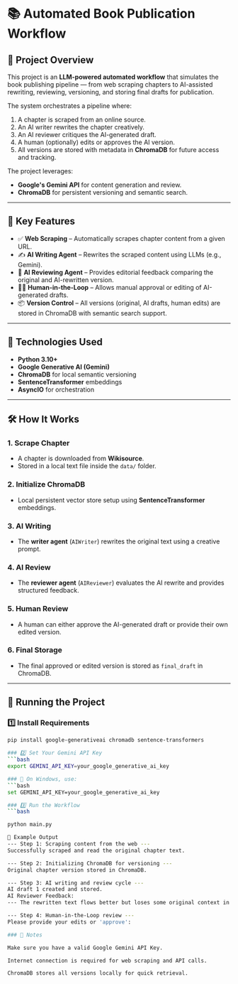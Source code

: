 # 📚 Automated Book Publication Workflow

## 🚀 Project Overview
This project is an **LLM-powered automated workflow** that simulates the book publishing pipeline — from web scraping chapters to AI-assisted rewriting, reviewing, versioning, and storing final drafts for publication.

The system orchestrates a pipeline where:
1. A chapter is scraped from an online source.
2. An AI writer rewrites the chapter creatively.
3. An AI reviewer critiques the AI-generated draft.
4. A human (optionally) edits or approves the AI version.
5. All versions are stored with metadata in **ChromaDB** for future access and tracking.

The project leverages:
- **Google's Gemini API** for content generation and review.
- **ChromaDB** for persistent versioning and semantic search.

---

## 🧠 Key Features
- ✅ **Web Scraping** – Automatically scrapes chapter content from a given URL.
- ✍️ **AI Writing Agent** – Rewrites the scraped content using LLMs (e.g., Gemini).
- 🧐 **AI Reviewing Agent** – Provides editorial feedback comparing the original and AI-rewritten version.
- 🧑‍💻 **Human-in-the-Loop** – Allows manual approval or editing of AI-generated drafts.
- 📦 **Version Control** – All versions (original, AI drafts, human edits) are stored in ChromaDB with semantic search support.

---

## 🔧 Technologies Used
- **Python 3.10+**
- **Google Generative AI (Gemini)**
- **ChromaDB** for local semantic versioning
- **SentenceTransformer** embeddings
- **AsyncIO** for orchestration

---

## 🛠️ How It Works

### 1. Scrape Chapter
- A chapter is downloaded from **Wikisource**.
- Stored in a local text file inside the `data/` folder.

### 2. Initialize ChromaDB
- Local persistent vector store setup using **SentenceTransformer** embeddings.

### 3. AI Writing
- The **writer agent** (`AIWriter`) rewrites the original text using a creative prompt.

### 4. AI Review
- The **reviewer agent** (`AIReviewer`) evaluates the AI rewrite and provides structured feedback.

### 5. Human Review
- A human can either approve the AI-generated draft or provide their own edited version.

### 6. Final Storage
- The final approved or edited version is stored as `final_draft` in ChromaDB.

---

## 🧪 Running the Project

### 1️⃣ Install Requirements
```bash
pip install google-generativeai chromadb sentence-transformers

### 2️⃣ Set Your Gemini API Key
```bash
export GEMINI_API_KEY=your_google_generative_ai_key

### 📌 On Windows, use:
```bash
set GEMINI_API_KEY=your_google_generative_ai_key

### 3️⃣ Run the Workflow
```bash

python main.py

🧾 Example Output
--- Step 1: Scraping content from the web ---
Successfully scraped and read the original chapter text.

--- Step 2: Initializing ChromaDB for versioning ---
Original chapter version stored in ChromaDB.

--- Step 3: AI writing and review cycle ---
AI draft 1 created and stored.
AI Reviewer Feedback:
--- The rewritten text flows better but loses some original context in paragraph 2. Consider restoring the metaphors. ---

--- Step 4: Human-in-the-Loop review ---
Please provide your edits or 'approve':

### 📌 Notes

Make sure you have a valid Google Gemini API Key.

Internet connection is required for web scraping and API calls.

ChromaDB stores all versions locally for quick retrieval.



